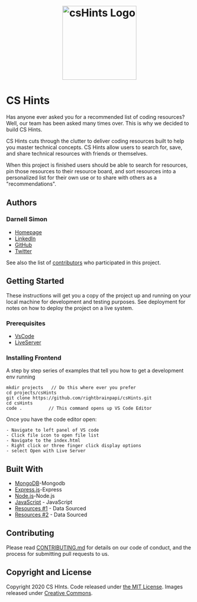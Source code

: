 <h1 align="center">
	<br>
	<img width="200" src="https://cdn.glitch.com/b75055dd-03c2-47e5-9f5d-7923ac439cc1%2FcsHintsFavIcon.png?v=1585942167355" alt="csHints Logo">
	<br>
</h1>

# CS Hints

Has anyone ever asked you for a recommended list of coding resources? Well, our team has been asked many times over. This is why we decided to build CS Hints.

CS Hints cuts through the clutter to deliver coding resources built to help you master technical concepts. CS Hints allow users to search for, save, and share technical resources with friends or themselves.

When this project is finished users should be able to search for resources, pin those resources to their resource board, and sort resources into a personalized list for their own use or to share with others as a "recommendations".

## Authors

### Darnell Simon

- [Homepage](https://rightbrainpapi.com)
- [LinkedIn](https://www.linkedin.com/in/darnellsimon/)
- [GitHub](https://github.com/rightbrainpapi)
- [Twitter](https://twitter.com/rightbrainpapi)

See also the list of [contributors](https://github.com/your/project/contributors) who participated in this project.

## Getting Started

These instructions will get you a copy of the project up and running on your local machine for development and testing purposes. See deployment for notes on how to deploy the project on a live system.

### Prerequisites

- [VsCode](https://code.visualstudio.com/)
- [LiveServer](https://marketplace.visualstudio.com/items?itemName=ritwickdey.LiveServer)

### Installing Frontend

A step by step series of examples that tell you how to get a development env running

```
mkdir projects   // Do this where ever you prefer
cd projects/csHints
git clone https://github.com/rightbrainpapi/csHints.git
cd csHints
code .          // This command opens up VS Code Editor
```

Once you have the code editor open:

```
- Navigate to left panel of VS code
- Click file icon to open file list
- Navigate to the index.html
- Right click or three finger click display options
- select Open with Live Server
```

<!-- ## Running the tests

Explain how to run the automated tests for this system

### Break down into end to end tests

Explain what these tests test and why

```
Give an example
```

### And coding style tests

Explain what these tests test and why

```
Give an example
```

## Deployment

Add additional notes about how to deploy this on a live system -->

## Built With

- [MongoDB](https://www.mongodb.com/)-Mongodb
- [Express.js](https://expressjs.com/)-Express
- [Node.js](https://nodejs.org/en/)-Node.js
- [JavaScript](https://developer.mozilla.org/en-US/docs/Web/JavaScript) - JavaScript
- [Resources #1](https://github.com/sdmg15/Best-websites-a-programmer-should-visit/blob/master/README.md#tutorials) - Data Sourced
- [Resources #2](https://github.com/Michael0x2a/curated-programming-resources/blob/master/resources.md#where-do-i-start) - Data Sourced

## Contributing

Please read [CONTRIBUTING.md](CONTRIBUTING.md) for details on our code of conduct, and the process for submitting pull requests to us.

## Copyright and License

Copyright 2020 CS HInts. Code released under [the MIT License](LICENSE.md). Images released under [Creative Commons](https://creativecommons.org/licenses/by/3.0/legalcode.txt).

<!-- ## Acknowledgments

- Hat tip to anyone who's code was used
- Inspiration
- etc -->
